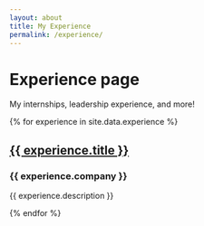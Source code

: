 ```yaml
---
layout: about
title: My Experience
permalink: /experience/
---
```


# Experience page

<p>My internships, leadership experience, and more!</p>

<div class="experience-container">
  {% for experience in site.data.experience %}
    <div class="experience-item">
      <h2>
        <a class="experience-link" href="/{{ experience.title | slugify }}.html">{{ experience.title }}</a>
      </h2>
      <h3>{{ experience.company }}</h3>
      <p>{{ experience.description }}</p>
    </div>
  {% endfor %}
</div>